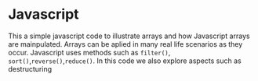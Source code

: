 # Javascript #

This a simple javascript code to illustrate arrays and how Javascript arrays are mainpulated. Arrays can be aplied in many real life scenarios as they occur.
Javascript uses methods such as `filter()`, `sort()`,`reverse()`,`reduce()`.
In this code we also explore aspects such as destructuring
